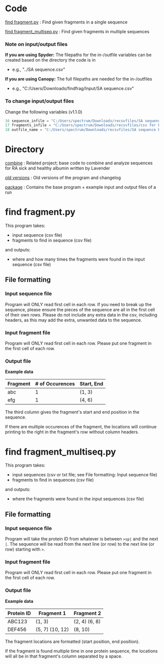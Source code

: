 # Code

[find fragment.py](https://github.com/rakudola/findfrag/blob/master/find%20fragment.py)
: Find given fragments in a single sequence

[find fragment_multiseq.py](https://github.com/rakudola/findfrag/blob/master/find%20fragment_multiseq.py)
: Find given fragments in multiple sequences

### Note on input/output files
**If you are using Spyder:** The filepaths for the in-/outfile variables can be created based on the directory the code is in
- e.g., "../SA sequence.csv"

**If you are using Canopy:** The full filepaths are needed for the in-/outfiles
- e.g., "C:/Users/Downloads/findfrag/Input/SA sequence.csv"
### To change input/output files
Change the following variables (v1.1.0)
```python
16 sequence_infile = "C:/Users/spectrum/Downloads/recsvfiles/SA sequence.csv"
17 fragments_infile = "C:/Users/spectrum/Downloads/recsvfiles/csv for blast.csv"
18 outfile_name = "C:/Users/spectrum/Downloads/recsvfiles/SA sequence blast.csv"
```

# Directory
[combine](https://github.com/rakudola/findfrag/tree/master/combine)
: Related project; base code to combine and analyze sequences for RA sick and healthy albumin written by Lavender

[old versions](https://github.com/rakudola/findfrag/tree/master/old%20versions)
: Old versions of the program and changelog

[package](https://github.com/rakudola/findfrag/tree/master/package)
: Contains the base program + example input and output files of a run

# find fragment.py
This program takes:
- input sequence (csv file)
- fragments to find in sequence (csv file)

and outputs:
- where and how many times the fragments were found in the input sequence (csv file)

## File formatting
### Input sequence file
Program will ONLY read first cell in each row. If you need to break up the sequence, please ensure the pieces of the sequence are all in the first cell of their own rows. Please do not include any extra data in the csv, including headers, as this may add the extra, unwanted data to the sequence.

### Input fragment file
Program will ONLY read first cell in each row. Please put one fragment in the first cell of each row.

### Output file
**Example data**

Fragment | # of Occurences | Start, End 
--- | --- | ---
abc | 1 | (1, 3) 
efg | 1 | (4, 6)

The third column gives the fragment's start and end position in the sequence.

If there are multiple occurences of the fragment, the locations will continue printing to the right in the fragment's row without column headers.

# find fragment_multiseq.py
This program takes:
- input sequences (csv or txt file; see File formatting: Input sequence file)
- fragments to find in sequences (csv file)

and outputs:
- where the fragments were found in the input sequences (csv file)

## File formatting
### Input sequence file
Program will take the protein ID from whatever is between ```>sp|``` and the next ```|```. The sequence will be read from the next line (or row) to the next line (or row) starting with ```>```.

### Input fragment file
Program will ONLY read first cell in each row. Please put one fragment in the first cell of each row.

### Output file
**Example data**

Protein ID | Fragment 1 | Fragment 2
--- | --- | ---
ABC123 | (1, 3) | (2, 4) (6, 8) 
DEF456 | (5, 7) (10, 12) | (8, 10)

The fragment locations are formatted (start position, end position).

If the fragment is found multiple time in one protein sequence, the locations will all be in that fragment's column separated by a space.
